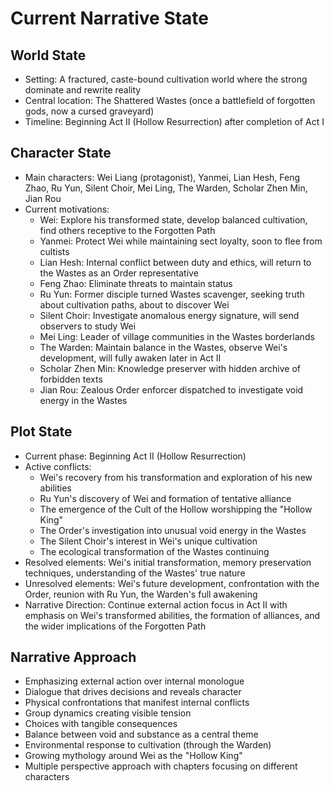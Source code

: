 # Current Narrative State

## World State
- Setting: A fractured, caste-bound cultivation world where the strong dominate and rewrite reality
- Central location: The Shattered Wastes (once a battlefield of forgotten gods, now a cursed graveyard)
- Timeline: Beginning Act II (Hollow Resurrection) after completion of Act I

## Character State
- Main characters: Wei Liang (protagonist), Yanmei, Lian Hesh, Feng Zhao, Ru Yun, Silent Choir, Mei Ling, The Warden, Scholar Zhen Min, Jian Rou
- Current motivations: 
  - Wei: Explore his transformed state, develop balanced cultivation, find others receptive to the Forgotten Path
  - Yanmei: Protect Wei while maintaining sect loyalty, soon to flee from cultists
  - Lian Hesh: Internal conflict between duty and ethics, will return to the Wastes as an Order representative
  - Feng Zhao: Eliminate threats to maintain status
  - Ru Yun: Former disciple turned Wastes scavenger, seeking truth about cultivation paths, about to discover Wei
  - Silent Choir: Investigate anomalous energy signature, will send observers to study Wei
  - Mei Ling: Leader of village communities in the Wastes borderlands
  - The Warden: Maintain balance in the Wastes, observe Wei's development, will fully awaken later in Act II
  - Scholar Zhen Min: Knowledge preserver with hidden archive of forbidden texts
  - Jian Rou: Zealous Order enforcer dispatched to investigate void energy in the Wastes

## Plot State
- Current phase: Beginning Act II (Hollow Resurrection)
- Active conflicts: 
  - Wei's recovery from his transformation and exploration of his new abilities
  - Ru Yun's discovery of Wei and formation of tentative alliance
  - The emergence of the Cult of the Hollow worshipping the "Hollow King"
  - The Order's investigation into unusual void energy in the Wastes
  - The Silent Choir's interest in Wei's unique cultivation
  - The ecological transformation of the Wastes continuing
- Resolved elements: Wei's initial transformation, memory preservation techniques, understanding of the Wastes' true nature
- Unresolved elements: Wei's future development, confrontation with the Order, reunion with Ru Yun, the Warden's full awakening
- Narrative Direction: Continue external action focus in Act II with emphasis on Wei's transformed abilities, the formation of alliances, and the wider implications of the Forgotten Path

## Narrative Approach
- Emphasizing external action over internal monologue
- Dialogue that drives decisions and reveals character
- Physical confrontations that manifest internal conflicts
- Group dynamics creating visible tension
- Choices with tangible consequences
- Balance between void and substance as a central theme
- Environmental response to cultivation (through the Warden)
- Growing mythology around Wei as the "Hollow King"
- Multiple perspective approach with chapters focusing on different characters
